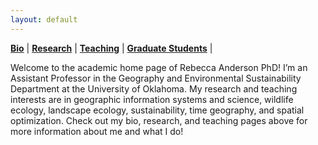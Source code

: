 ```yaml
---
layout: default
---
```


**[Bio](./bio.md)** |
**[Research](./research.md)** |
**[Teaching](./teaching.md)** |
**[Graduate Students](./graduate_students.md)** |

Welcome to the academic home page of Rebecca Anderson PhD! I’m an Assistant Professor in the Geography and Environmental Sustainability Department at the University of Oklahoma. My research and teaching interests are in geographic information systems and science, wildlife ecology, landscape ecology, sustainability, time geography, and spatial optimization. Check out my bio, research, and teaching pages above for more information about me and what I do!
